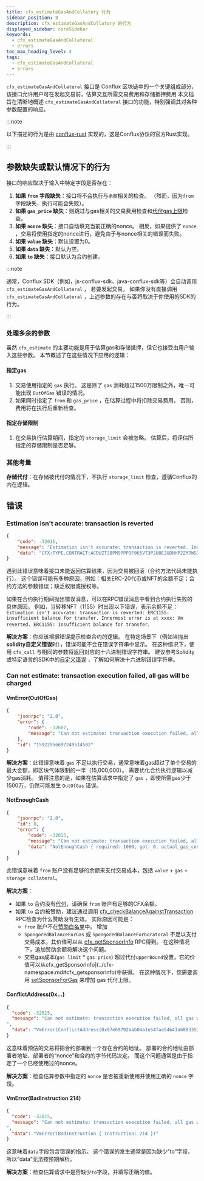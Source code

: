 ```yaml
---
title: cfx_estimateGasAndCollatory 行为
sidebar_position: 8
description: cfx_estimateGasAndCollatory 的行为
displayed_sidebar: coreSidebar
keywords:
  - cfx_estimateGasAndCollateral
  - errors
toc_max_heading_level: 4
tags:
  - cfx_estimateGasAndCollateral
  - errors
---
```


`cfx_estimateGasAndCollateral` 接口是 Conflux 区块链中的一个关键组成部分，该接口允许用户可在发起交易前，估算交互所需交易费用和存储抵押费用 本文档旨在清晰地概述 `cfx_estimateGasAndCollateral` 接口的功能，特别强调其对各种参数配置的响应。

:::note

以下描述的行为是由 [conflux-rust](https://github.com/Conflux-Chain/conflux-rust) 实现的，这是Conflux协议的官方Rust实现。

:::

## 参数缺失或默认情况下的行为

接口的响应取决于输入中特定字段是否存在：

1. **如果 `from` 字段缺失**：接口将不会执行与`余额`相关的检查。 （然而，因为`from`字段缺失，执行可能会失败）。
2. **如果 `gas_price` 缺失**：则跳过与gas相关的交易费用检查和[代付gas上限](../../../core-space-basics/internal-contracts/sponsor-whitelist-control.md)检查。
3. **如果 `nonce` 缺失**：接口自动填充当前正确的nonce。 相反，如果提供了 `nonce` ，交易将使用指定的nonce进行，避免由于与nonce相关的错误而失败。
4. **如果 `value` 缺失**：默认设置为0。
5. **如果 `data` 缺失**：默认为空。
6. **如果 `to` 缺失**：接口默认为合约创建。

:::note

通常，Conflux SDK（例如，js-conflux-sdk、java-conflux-sdk等）会自动调用 `cfx_estimateGasAndCollateral` ， 若要发起交易。 如果你没有直接调用 `cfx_estimateGasAndCollateral` ，上述参数的存在与否将取决于你使用的SDK的行为。

:::

### 处理多余的参数

虽然 `cfx_estimate` 的主要功能是用于估算gas和存储抵押，但它也接受由用户输入这些参数。 本节概述了在这些情况下应用的逻辑：

#### 指定gas

1. 交易使用指定的 `gas` 执行。 这是除了 `gas` 消耗超过1500万限制之外，唯一可能出现 `OutOfGas` 错误的情况。
2. 如果同时指定了 `from` 和 `gas_price` ，在估算过程中将扣除交易费用。 否则，费用将在执行后重新检查。

#### 指定存储限制

1. 在交易执行估算期间，指定的 `storage_limit` 会被忽略。 估算后，将评估所指定的存储限制是否足够。

### 其他考量

**存储代付**：在存储被代付的情况下，不执行 `storage_limit` 检查，遵循Conflux的内在逻辑。

## 错误

### Estimation isn't accurate: transaction is reverted

```json
{
    "code": -32015,
    "message": "Estimation isn't accurate: transaction is reverted. Innermost error is at CFX:TYPE.CONTRACT:ACDUZTJBPM9PPP9F0K5VT3PJU0EJUDNHP2ZM7WS35N: Vm reverted. .",
    "data": "CFX:TYPE.CONTRACT:ACDUZTJBPM9PPP9F0K5VT3PJU0EJUDNHP2ZM7WS35N: Vm reverted. \nCFX:TYPE.CONTRACT:ACD5E6SPRGMDVG15FDXF2B8AH7DAN7GMZAGXA10EPZ: Vm reverted. "
}
```

遇到此错误意味着接口未能返回估算结果，因为交易被回滚（合约方法代码未能执行）。 这个错误可能有多种原因，例如：相关ERC-20代币或NFT的余额不足；合约方法的参数错误；缺乏权限或授权等。

如果在合约执行期间抛出错误消息，可以在RPC错误消息中看到合约执行失败的具体原因。 例如，当转移NFT（1155）时出现以下错误，表示余额不足：`Estimation isn't accurate: transaction is reverted: ERC1155: insufficient balance for transfer. Innermost error is at xxxx: Vm reverted. ERC1155: insufficient balance for transfer`.

**解决方案**：你应该根据错误提示检查合约的逻辑。 在特定场景下（例如当抛出**solidity自定义错误**时），错误可能不会在错误字符串中显示。 在这种情况下，使用 `cfx_call` 与相同的参数将返回对应的十六进制错误字符串。 建议参考Solidity或特定语言的SDK中的[自定义错误](https://soliditylang.org/blog/2021/04/21/custom-errors/) ，了解如何解决十六进制错误字符串。

### Can not estimate: transaction execution failed, all gas will be charged

#### VmError(OutOfGas)

```json
{
    "jsonrpc": "2.0",
    "error": {
        "code": -32602,
        "message": "Can not estimate: transaction execution failed, all gas will be charged (execution error: VmError(OutOfGas))"
    },
    "id": "15922956697249514502"
}
```

**解决方案**：此错误意味着 `gas` 不足以执行交易，通常意味着gas超过了单个交易的最大金额，即区块气体限制的一半（15,000,000）。 需要优化合约执行逻辑以减少gas消耗。 值得注意的是，如果在估算请求中指定了 `gas` ，即使所需gas少于1500万，仍然可能发生 `OutOfGas` 错误。

#### NotEnoughCash

```json
{
    "jsonrpc": "2.0",
    "id": 8,
    "error": {
        "code": -32015,
        "message": "Can not estimate: transaction execution failed, all gas will be charged (execution error: NotEnoughCash { required: 1000, got: 0, actual_gas_cost: 0, max_storage_limit_cost: 0 })",
        "data": "NotEnoughCash { required: 1000, got: 0, actual_gas_cost: 0, max_storage_limit_cost: 0 }"
    }
}
```

此错误意味着 `from` 账户没有足够的余额来支付交易成本，包括 `value` + `gas` + `storage collateral`。

**解决方案**：

- 如果 `to` 合约没有[代付](../../../core-space-basics/internal-contracts/sponsor-whitelist-control.md)，请确保 `from` 账户有足够的CFX余额。
- 如果 `to` 合约被赞助，建议通过调用 [cfx_checkBalanceAgainstTransaction](../cfx-namespace.md#cfx_checkbalanceagainsttransaction) RPC检查为什么赞助没有生效。 实际原因可能是：
  - `from` 账户不在[赞助白名单](../../../core-space-basics/internal-contracts/sponsor-whitelist-control.md#whitelist-maintenance)中。 增加
  - `SpongoredBalanceForGas` 或 `SpongoredBalanceForboratoral` 不足以支付交易成本，其价值可以从 [cfx_getSponsorInfo](../cfx-namespace.md#cfx_getsponsorinfo) RPC得到。 在这种情况下，追加赞助余额将解决这个问题。
  - 交易gas成本(`gas limit` \* `gas price`) 超过代付`upperBound`设置，它的价值可以从cfx_getSponsorInfo](../cfx-namespace.md#cfx_getsponsorinfo)中获得。 在这种情况下，您需要调用 [setSponsorForGas](../../../core-space-basics/internal-contracts/sponsor-whitelist-control#setsponsorforgas-and-setsponsorforcollateral-behavior) 来增加 gas 代付上限。

#### ConflictAddress(0x...)

```json
{
  "code": -32015,
  "message": "Can not estimate: transaction execution failed, all gas will be charged (execution error: VmError(ConflictAddress(0x87e69792aab04a1e54faa54b41a688335199c1bb)))
",
  "data": "VmError(ConflictAddress(0x87e69792aab04a1e54faa54b41a688335199c1bb))"
}
```

这意味着预估的交易将把合约部署到一个存在合约的地址。 部署的合约地址由部署者地址、部署者的“nonce”和合约的字节代码决定。 而这个问题通常是由于指定了一个已经使用过的nonce。

**解决方案**：检查估算参数中指定的 `nonce` 是否被重新使用并使用正确的 `nonce` 字段。

#### VmError(BadInstruction 214)

```json
{
  "code": -32015,
  "message": "Can not estimate: transaction execution failed, all gas will be charged (execution error: VmError(BadInstruction { instruction: 214 }))
",
  "data": "VmError(BadInstruction { instruction: 214 })"
}
```

这意味着`data`字段包含错误的指示。 这个错误的发生通常是因为缺少“to”字段，所以“data”无法按预期解析。

**解决方案**：检查估算请求中是否缺少`to`字段，并填写正确的值。
